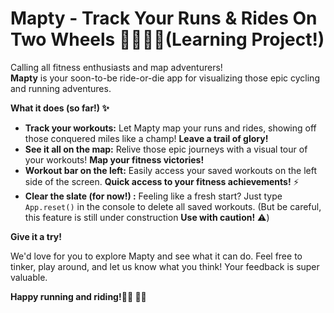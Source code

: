 # Mapty ️ - Track Your Runs & Rides On Two Wheels 🚴‍♀️🏃‍♂️(Learning Project!)

Calling all fitness enthusiasts and map adventurers!   
**Mapty** is your soon-to-be ride-or-die app for visualizing those epic cycling  and running  adventures. 

**What it does (so far!) ✨**

* **Track your workouts:** Let Mapty map your runs and rides, showing off those conquered miles like a champ!   **Leave a trail of glory!** 
* **See it all on the map:** Relive those epic journeys with a visual tour of your workouts!  **Map your fitness victories!** ️
* **Workout bar on the left:** Easily access your saved workouts on the left side of the screen.  **Quick access to your fitness achievements!** ⚡️
* **Clear the slate (for now!) :** Feeling like a fresh start? Just type `App.reset()` in the console to delete all saved workouts. (But be careful, this feature is still under construction  **Use with caution!**  ⚠️) 

**Give it a try!**

We'd love for you to explore Mapty and see what it can do. Feel free to tinker, play around, and let us know what you think! Your feedback is super valuable. 

**Happy running and riding!🏃‍♂️
🚴‍♀️**

